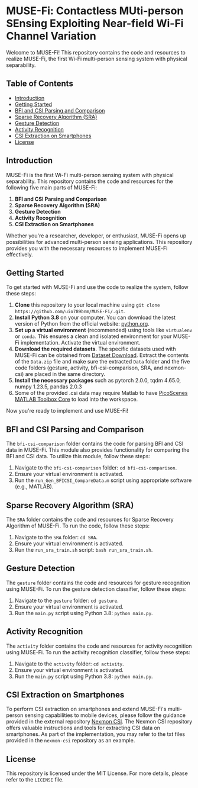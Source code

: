 # MUSE-Fi: Contactless MUti-person SEnsing Exploiting Near-field Wi-Fi Channel Variation

Welcome to MUSE-Fi! This repository contains the code and resources to realize MUSE-Fi, the first Wi-Fi multi-person sensing system with physical separability.

## Table of Contents

- [Introduction](#introduction)
- [Getting Started](#getting-started)
- [BFI and CSI Parsing and Comparison](#bfi-and-csi-parsing-and-comparison)
- [Sparse Recovery Algorithm (SRA)](#sparse-recovery-algorithm-sra)
- [Gesture Detection](#gesture-recognition)
- [Activity Recognition](#activity-recognition)
- [CSI Extraction on Smartphones](#csi-extraction-on-smartphones)
- [License](#license)

## Introduction

MUSE-Fi is the first Wi-Fi multi-person sensing system with physical separability. This repository contains the code and resources for the following five main parts of MUSE-Fi:

1. **BFI and CSI Parsing and Comparison**
2. **Sparse Recovery Algorithm (SRA)**
3. **Gesture Detection**
4. **Activity Recognition** 
5. **CSI Extraction on Smartphones**

Whether you're a researcher, developer, or enthusiast, MUSE-Fi opens up possibilities for advanced multi-person sensing applications. This repository provides you with the necessary resources to implement MUSE-Fi effectively.

## Getting Started

To get started with MUSE-Fi and use the code to realize the system, follow these steps:

1. **Clone** this repository to your local machine using `git clone https://github.com/uio789bnm/MUSE-Fi/.git`.
2. **Install Python 3.8** on your computer. You can download the latest version of Python from the official website: [python.org](https://www.python.org/).
3. **Set up a virtual environment** (recommended) using tools like `virtualenv` or `conda`. This ensures a clean and isolated environment for your MUSE-Fi implementation. Activate the virtual environment.
4. **Download the required datasets**. The specific datasets used with MUSE-Fi can be obtained from [Dataset Download](https://1drv.ms/u/s!AoeuYyk6v3AHe_ye4dP3ZitmG7o?e=fpPOom). Extract the contents of the `Data.zip` file and  make sure the extracted `Data` folder and the five code folders (gesture, activity, bfi-csi-comparison, SRA, and nexmon-csi) are placed in the same directory.
5. **Install the necessary packages** such as pytorch 2.0.0, tqdm 4.65.0, numpy 1.23.5, pandas 2.0.3
6. Some of the provided .csi data may require Matlab to have [PicoScenes MATLAB Toolbox Core](https://ps.zpj.io/matlab.html) to load into the workspace.

Now you're ready to implement and use MUSE-Fi!


## BFI and CSI Parsing and Comparison

The `bfi-csi-comparison` folder contains the code for parsing BFI and CSI data in MUSE-Fi. This module also provides functionality for comparing the BFI and CSI data. To utilize this module, follow these steps: 

1. Navigate to the `bfi-csi-comparison` folder: `cd bfi-csi-comparison`. 
2. Ensure your virtual environment is activated. 
3. Run the `run_Gen_BFICSI_CompareData.m` script using appropriate software (e.g., MATLAB).

## Sparse Recovery Algorithm (SRA)

The `SRA` folder contains the code and resources for Sparse Recovery Algorithm of MUSE-Fi. To run the code, follow these steps:

1. Navigate to the `SRA` folder: `cd SRA`.
2. Ensure your virtual environment is activated.
3. Run the `run_sra_train.sh` script: `bash run_sra_train.sh`.

## Gesture Detection

The `gesture` folder contains the code and resources for gesture recognition using MUSE-Fi. To run the gesture detection classifier, follow these steps:

1. Navigate to the `gesture` folder: `cd gesture`.
2. Ensure your virtual environment is activated.
3. Run the `main.py` script using Python 3.8: `python main.py`.

## Activity Recognition

The `activity` folder contains the code and resources for activity recognition using MUSE-Fi. To run the activity recognition classifier, follow these steps:

1. Navigate to the `activity` folder: `cd activity`.
2. Ensure your virtual environment is activated.
3. Run the `main.py` script using Python 3.8: `python main.py`.

## CSI Extraction on Smartphones

To perform CSI extraction on smartphones and extend MUSE-Fi's multi-person sensing capabilities to mobile devices, please follow the guidance provided in the external repository [Nexmon CSI](https://github.com/seemoo-lab/nexmon_csi). The Nexmon CSI repository offers valuable instructions and tools for extracting CSI data on smartphones. As part of the implementation, you may refer to the txt files provided in the `nexmon-csi` repository as an example.

## License

This repository is licensed under the MIT License. For more details, please refer to the `LICENSE` file.
